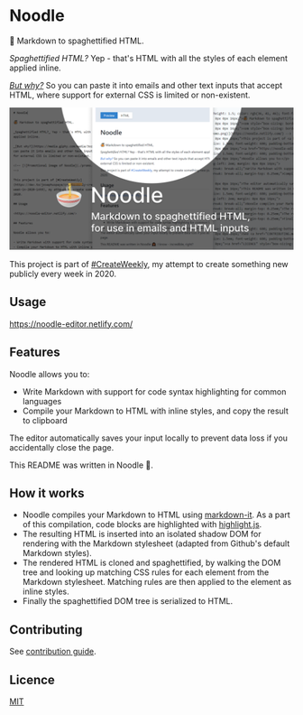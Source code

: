 # Noodle

🍝 Markdown to spaghettified HTML.

_Spaghettified HTML?_ Yep - that's HTML with all the styles of each element applied inline.

_[But why?](https://media.giphy.com/media/3oz8xMbKLAkRLHYNgI/giphy.gif)_ So you can paste it into emails and other text inputs that accept HTML, where support for external CSS is limited or non-existent.

[![Promotional image show Noodle editor, preview, and output](./promo.png)](https://noodle-editor.netlify.com/)

This project is part of [#CreateWeekly](https://dev.to/josephuspaye/createweekly-create-something-new-publicly-every-week-in-2020-1nh9), my attempt to create something new publicly every week in 2020.

## Usage

<https://noodle-editor.netlify.com/>

## Features

Noodle allows you to:

- Write Markdown with support for code syntax highlighting for common languages
- Compile your Markdown to HTML with inline styles, and copy the result to clipboard

The editor automatically saves your input locally to prevent data loss if you accidentally close the page.

This README was written in Noodle 🙈.

## How it works

- Noodle compiles your Markdown to HTML using [markdown-it](https://github.com/markdown-it/markdown-it). As a part of this compilation, code blocks are highlighted with [highlight.js](https://highlightjs.org/).
- The resulting HTML is inserted into an isolated shadow DOM for rendering with the Markdown stylesheet (adapted from Github's default Markdown styles).
- The rendered HTML is cloned and spaghettified, by walking the DOM tree and looking up matching CSS rules for each element from the Markdown stylesheet. Matching rules are then applied to the element as inline styles.
- Finally the spaghettified DOM tree is serialized to HTML.

## Contributing

See [contribution guide](CONTRIBUTING.md).

## Licence

[MIT](LICENCE)
